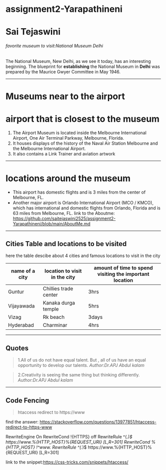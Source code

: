 # assignment2-Yarapathineni
# Sai Tejaswini
###### favorite museum to visit:National Museum Delhi
The National Museum, New Delhi, as we see it today, has an interesting beginning. The blueprint for **establishing** the National Museum in **Delhi** was prepared by the Maurice Gwyer Committee in May 1946.

---
# Museums near to the airport
# airport that is closest to the museum
1. The Airport Museum is located inside the Melbourne International Airport, One Air Terminal Parkway, Melbourne, Florida. 
2. It houses displays of the history of the Naval Air Station Melbourne and the Melbourne International Airport. 
3. It also contains a Link Trainer and aviation artwork
---
# locations around the museum 
* This airport has domestic flights and is 3 miles from the center of Melbourne, FL.
* Another major airport is Orlando International Airport (MCO / KMCO), which has international and domestic flights from Orlando, Florida and is 63 miles from Melbourne, FL.
link to the Aboutme: https://github.com/saitejaswini2525/assignment2-Yarapathineni/blob/main/AboutMe.md

--- 
## Cities Table and locations to be visited


 here the table descibe about 4 cities and famous locations to visit in the city

|name of a city|location to visit in the city|amount of time to spend visiting the important location|
|--------------|-----------------------------|-------------------------------------------------------|
|Guntur|Chillies trade center|3hrs|
|Vijayawada|Kanaka durga temple|5hrs|
|Vizag|Rk beach|3days|
|Hyderabad|Charminar|4hrs|

----
## Quotes

>1.All of us do not have equal talent. But , all of us have an equal opportunity to develop our talents.
*Author:Dr.APJ Abdul kalam*

>2.Creativity is seeing the same thing but thinking differently.
*Author:Dr.APJ Abdul kalam*

----

## Code Fencing

> htaccess redirect to https://www

find the answer: https://stackoverflow.com/questions/13977851/htaccess-redirect-to-https-www

<IfModule mod_rewrite.c>

RewriteEngine On
RewriteCond !{HTTPS} off
RewriteRule ^(.*)$ https://www.%{HTTP_HOST}%{REQUEST_URI} [L,R=301]
RewriteCond %{HTTP_HOST} !^www\.
RewriteRule ^(.*)$ https://www.%{HTTP_HOST}%{REQUEST_URI} [L,R=301]

</IfModule>

link to the snippet:https://css-tricks.com/snippets/htaccess/


